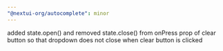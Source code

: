 ```yaml
---
"@nextui-org/autocomplete": minor
---
```


added state.open() and removed state.close() from onPress prop of clear button so that dropdown does not close when clear button is clicked
